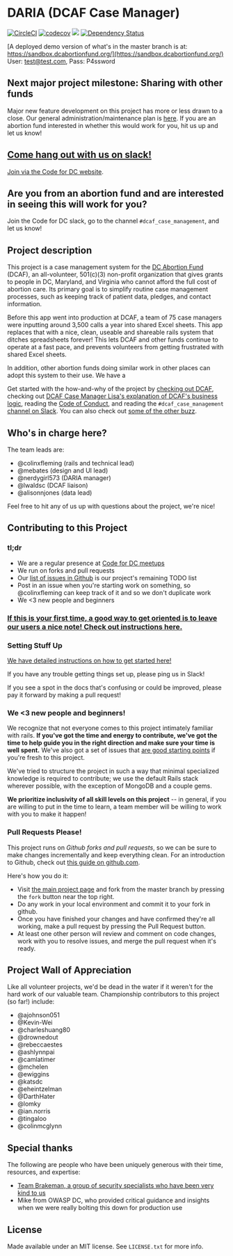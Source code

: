 # DARIA (DCAF Case Manager)

[![CircleCI](https://circleci.com/gh/DCAFEngineering/dcaf_case_management.svg?style=shield)](https://circleci.com/gh/DCAFEngineering/dcaf_case_management)
[![codecov](https://codecov.io/gh/DCAFEngineering/dcaf_case_management/branch/master/graph/badge.svg)](https://codecov.io/gh/DCAFEngineering/dcaf_case_management)
[![](https://images.microbadger.com/badges/image/colinxfleming/dcaf_case_management.svg)](https://microbadger.com/images/colinxfleming/dcaf_case_management "Get your own image badge on microbadger.com")
[![Dependency Status](https://gemnasium.com/badges/github.com/DCAFEngineering/dcaf_case_management.svg)](https://gemnasium.com/github.com/DCAFEngineering/dcaf_case_management)

[A deployed demo version of what's in the master branch is at: https://sandbox.dcabortionfund.org/](https://sandbox.dcabortionfund.org/) User: test@test.com, Pass: P4ssword

## Next major project milestone: Sharing with other funds

Major new feature development on this project has more or less drawn to a close. Our general administration/maintenance plan is [here](docs/ADMINISTRATION_AND_MAINTENANCE_PLAN.md). If you are an abortion fund interested in whether this would work for you, hit us up and let us know!

## [Come hang out with us on slack!](https://codefordc.slack.com/messages/dcaf_case_management)

[Join via the Code for DC website](http://codefordc.org/joinslack).

## Are you from an abortion fund and are interested in seeing this will work for you?

Join the Code for DC slack, go to the channel `#dcaf_case_management`, and let us know!

## Project description
This project is a case management system for the [DC Abortion Fund](http://dcabortionfund.org/) (DCAF), an all-volunteer, 501(c)(3) non-profit organization that gives grants to people in DC, Maryland, and Virginia who cannot afford the full cost of abortion care. Its primary goal is to simplify routine case management processes, such as keeping track of patient data, pledges, and contact information.

Before this app went into production at DCAF, a team of 75 case managers were inputting around 3,500 calls a year into shared Excel sheets. This app replaces that with a nice, clean, useable and shareable rails system that ditches spreadsheets forever! This lets DCAF and other funds continue to operate at a fast pace, and prevents volunteers from getting frustrated with shared Excel sheets.

In addition, other abortion funds doing similar work in other places can adopt this system to their use. We have a 

Get started with the how-and-why of the project by [checking out DCAF](http://dcabortionfund.org), checking out [DCAF Case Manager Lisa's explanation of DCAF's business logic](docs/DCAF_101.md), reading the [Code of Conduct](CODE_OF_CONDUCT.md), and reading the `#dcaf_case_management` [channel on Slack](https://codefordc.slack.com/messages/dcaf_case_management/files). You can also check out [some of the other buzz](docs/PRESS.md).

## Who's in charge here?

The team leads are:

* @colinxfleming (rails and technical lead)
* @mebates (design and UI lead)
* @nerdygirl573 (DARIA manager)
* @lwaldsc (DCAF liaison)
* @alisonnjones (data lead)

Feel free to hit any of us up with questions about the project, we're nice!

## Contributing to this Project

### tl;dr
* We are a regular presence at [Code for DC meetups](https://www.meetup.com/code-for-dc/)
* We run on forks and pull requests
* Our [list of issues in Github](https://github.com/colinxfleming/dcaf_case_management/issues) is our project's remaining TODO list
* Post in an issue when you're starting work on something, so @colinxfleming can keep track of it and so we don't duplicate work
* We <3 new people and beginners

### [If this is your first time, a good way to get oriented is to leave our users a nice note! Check out instructions here.](docs/YOUR_FIRST_CONTRIBUTION.md)

### Setting Stuff Up

[We have detailed instructions on how to get started here!](docs/SETUP.md)

If you have any trouble getting things set up, please ping us in Slack!

If you see a spot in the docs that's confusing or could be improved, please pay it forward by making a pull request!

### We <3 new people and beginners!
We recognize that not everyone comes to this project intimately familiar with rails. **If you've got the time and energy to contribute, we've got the time to help guide you in the right direction and make sure your time is well spent.** We've also got a set of issues that [are good starting points](https://github.com/DCAFEngineering/dcaf_case_management/issues?q=is%3Aissue+is%3Aopen+label%3A%22beginner+friendly%22) if you're fresh to this project.

We've tried to structure the project in such a way that minimal specialized knowledge is required to contribute; we use the default Rails stack wherever possible, with the exception of MongoDB and a couple gems.

**We prioritize inclusivity of all skill levels on this project** -- in general, if you are willing to put in the time to learn, a team member will be willing to work with you to make it happen!

### Pull Requests Please!
This project runs on *Github forks and pull requests*, so we can be sure to make changes incrementally and keep everything clean. For an introduction to Github, check out [this guide on github.com](https://guides.github.com/activities/hello-world/).

Here's how you do it:

* Visit [the main project page](https://github.com/DCAFEngineering/dcaf_case_management) and fork from the master branch by pressing the `fork` button near the top right.
* Do any work in your local environment and commit it to your fork in github.
* Once you have finished your changes and have confirmed they're all working, make a pull request by pressing the Pull Request button.
* At least one other person will review and comment on code changes, work with you to resolve issues, and merge the pull request when it's ready.

## Project Wall of Appreciation

Like all volunteer projects, we'd be dead in the water if it weren't for the hard work of our valuable team. Championship contributors to this project (so far!) include:

* @ajohnson051
* @Kevin-Wei
* @charleshuang80
* @drownedout
* @rebeccaestes
* @ashlynnpai
* @camlatimer
* @mchelen
* @ewiggins
* @katsdc
* @eheintzelman
* @DarthHater
* @lomky
* @ian.norris
* @tingaloo
* @colinmcglynn

## Special thanks

The following are people who have been uniquely generous with their time, resources, and expertise:

* [Team Brakeman, a group of security specialists who have been very kind to us](https://brakemanpro.com/)
* Mike from OWASP DC, who provided critical guidance and insights when we were really bolting this down for production use

## License

Made available under an MIT license. See `LICENSE.txt` for more info.
